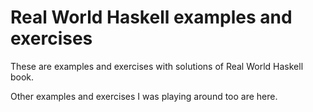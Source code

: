 # Real World Haskell examples and exercises

These are examples and exercises with solutions of Real World Haskell book.

Other examples and exercises I was playing around too are here.

